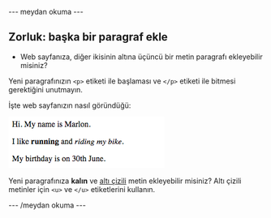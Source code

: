 \--- meydan okuma \---

## Zorluk: başka bir paragraf ekle

- Web sayfanıza, diğer ikisinin altına üçüncü bir metin paragrafı ekleyebilir misiniz?

Yeni paragrafınızın `<p>` etiketi ile başlaması ve `</p>` etiketi ile bitmesi gerektiğini unutmayın.

İşte web sayfanızın nasıl göründüğü:

![ekran görüntüsü](images/birthday-paragraph.png)

Yeni paragrafınıza **kalın** ve <u>altı çizili</u> metin ekleyebilir misiniz? Altı çizili metinler için `<u>` ve `</u>` etiketlerini kullanın.

\--- /meydan okuma \---